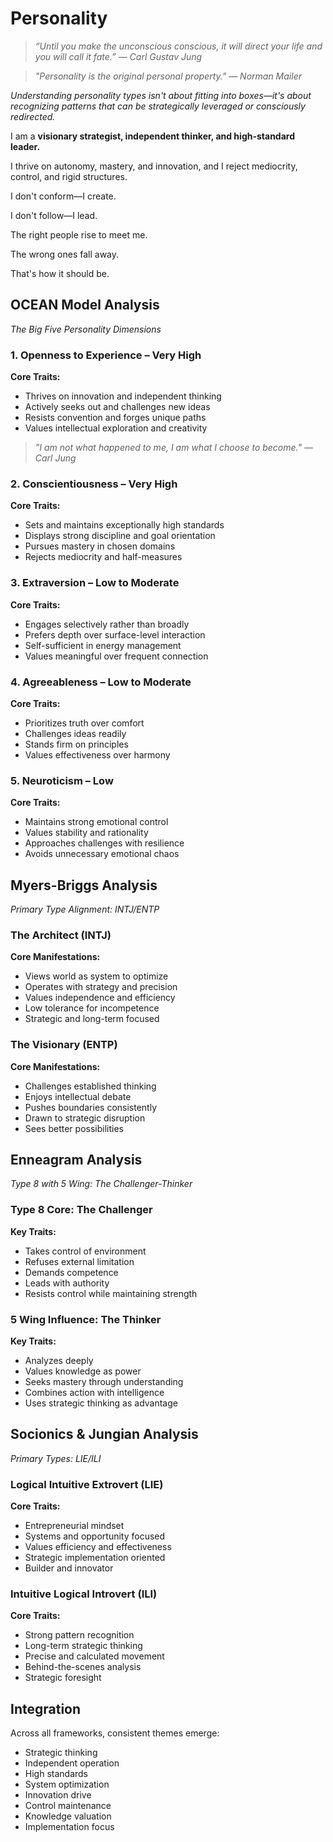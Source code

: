 # Personality

> *“Until you make the unconscious conscious, it will direct your life and you will call it fate.” — Carl Gustav Jung*

> *"Personality is the original personal property." — Norman Mailer*

*Understanding personality types isn't about fitting into boxes—it's about recognizing patterns that can be strategically leveraged or consciously redirected.*

I am a **visionary strategist, independent thinker, and high-standard leader.**

I thrive on autonomy, mastery, and innovation, and I reject mediocrity, control, and rigid structures.

I don't conform—I create.

I don't follow—I lead.

The right people rise to meet me.

The wrong ones fall away.

That's how it should be.

## OCEAN Model Analysis

*The Big Five Personality Dimensions*

### 1. Openness to Experience – Very High

**Core Traits:**
- Thrives on innovation and independent thinking
- Actively seeks out and challenges new ideas
- Resists convention and forges unique paths
- Values intellectual exploration and creativity

> *"I am not what happened to me, I am what I choose to become." — Carl Jung*

### 2. Conscientiousness – Very High

**Core Traits:**
- Sets and maintains exceptionally high standards
- Displays strong discipline and goal orientation
- Pursues mastery in chosen domains
- Rejects mediocrity and half-measures

### 3. Extraversion – Low to Moderate

**Core Traits:**
- Engages selectively rather than broadly
- Prefers depth over surface-level interaction
- Self-sufficient in energy management
- Values meaningful over frequent connection

### 4. Agreeableness – Low to Moderate

**Core Traits:**
- Prioritizes truth over comfort
- Challenges ideas readily
- Stands firm on principles
- Values effectiveness over harmony

### 5. Neuroticism – Low

**Core Traits:**
- Maintains strong emotional control
- Values stability and rationality
- Approaches challenges with resilience
- Avoids unnecessary emotional chaos

## Myers-Briggs Analysis

*Primary Type Alignment: INTJ/ENTP*

### The Architect (INTJ)

**Core Manifestations:**
- Views world as system to optimize
- Operates with strategy and precision
- Values independence and efficiency
- Low tolerance for incompetence
- Strategic and long-term focused

### The Visionary (ENTP)

**Core Manifestations:**
- Challenges established thinking
- Enjoys intellectual debate
- Pushes boundaries consistently
- Drawn to strategic disruption
- Sees better possibilities

## Enneagram Analysis

*Type 8 with 5 Wing: The Challenger-Thinker*

### Type 8 Core: The Challenger

**Key Traits:**
- Takes control of environment
- Refuses external limitation
- Demands competence
- Leads with authority
- Resists control while maintaining strength

### 5 Wing Influence: The Thinker

**Key Traits:**
- Analyzes deeply
- Values knowledge as power
- Seeks mastery through understanding
- Combines action with intelligence
- Uses strategic thinking as advantage

## Socionics & Jungian Analysis

*Primary Types: LIE/ILI*

### Logical Intuitive Extrovert (LIE)

**Core Traits:**
- Entrepreneurial mindset
- Systems and opportunity focused
- Values efficiency and effectiveness
- Strategic implementation oriented
- Builder and innovator

### Intuitive Logical Introvert (ILI)

**Core Traits:**
- Strong pattern recognition
- Long-term strategic thinking
- Precise and calculated movement
- Behind-the-scenes analysis
- Strategic foresight

## Integration

Across all frameworks, consistent themes emerge:
- Strategic thinking
- Independent operation
- High standards
- System optimization
- Innovation drive
- Control maintenance
- Knowledge valuation
- Implementation focus